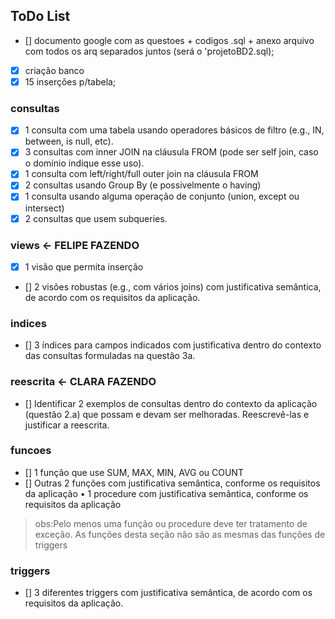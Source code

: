 ## ToDo List
- [] documento google com as questoes + codigos .sql  + anexo arquivo com todos os arq separados juntos (será o 'projetoBD2.sql);
- [X] criação banco 
- [X] 15 inserções p/tabela;
### consultas 
- [X] 1 consulta com uma tabela usando operadores básicos de filtro (e.g., IN,  between, is null, etc).  
- [X]  3 consultas com inner JOIN na cláusula FROM (pode ser self join, caso o  domínio indique esse uso).  
- [X] 1 consulta com left/right/full outer join na cláusula FROM 
- [X] 2 consultas usando Group By (e possivelmente o having) 
- [X] 1 consulta usando alguma operação de conjunto (union, except ou  
intersect) 
- [X] 2 consultas que usem subqueries.
### views <- FELIPE FAZENDO
- [X] 1 visão que permita inserção  
- [] 2 visões robustas (e.g., com vários joins) com justificativa semântica, de acordo com os  requisitos da aplicação. 

### indices
- [] 3 índices para campos indicados com justificativa dentro do contexto das consultas  formuladas na questão 3a.

### reescrita <- CLARA FAZENDO
- []  Identificar 2 exemplos de consultas dentro do contexto da aplicação (questão 2.a) que  possam e devam ser melhoradas. Reescrevê-las e justificar a reescrita.  

### funcoes

- [] 1 função que use SUM, MAX, MIN, AVG ou COUNT 
- [] Outras 2 funções com justificativa semântica, conforme os requisitos da aplicação • 1 procedure com justificativa semântica, conforme os requisitos da aplicação

> obs:Pelo menos uma função ou procedure deve ter tratamento de exceção. As funções desta seção não são as mesmas das funções de triggers 

### triggers

- [] 3 diferentes triggers com justificativa semântica, de acordo com os requisitos da  aplicação. 

